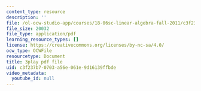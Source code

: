 ```yaml
---
content_type: resource
description: ''
file: /ol-ocw-studio-app/courses/18-06sc-linear-algebra-fall-2011/c3f237b70703a56e061e9d16139ffbde_HEQuN0QELSQ.pdf
file_size: 20032
file_type: application/pdf
learning_resource_types: []
license: https://creativecommons.org/licenses/by-nc-sa/4.0/
ocw_type: OCWFile
resourcetype: Document
title: 3play pdf file
uid: c3f237b7-0703-a56e-061e-9d16139ffbde
video_metadata:
  youtube_id: null
---
```

